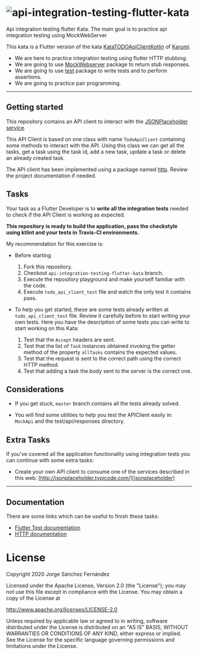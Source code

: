 # ![api-integration-testing-flutter-kata](https://user-images.githubusercontent.com/5593590/74655803-44849680-518d-11ea-9a92-f1057c12377b.png)

Api integration testing flutter Kata. The main goal is to practice api integration testing using MockWebServer

This kata is a Flutter version of the kata [KataTODOApiClientKotlin][KataTODOApiClientKotlin] of [Karumi][karumi].

- We are here to practice integration testing using flutter HTTP stubbing. 
- We are going to use [MockWebserver][MockWebserver] package to return stub responses.
- We are going to use [test][test] package to write tests and to perform assertions.
- We are going to practice pair programming.

---

## Getting started

This repository contains an API client to interact with the [JSONPlaceholder service](http://jsonplaceholder.typicode.com).

This API Client is based on one class with name ``TodoApiClient`` containing some methods to interact with the API. Using this class we can get all the tasks, get a task using the task id, add a new task, update a task or delete an already created task.

The API client has been implemented using a package named [http][http]. Review the project documentation if needed.

## Tasks

Your task as a Flutter Developer is to **write all the integration tests** needed to check if the API Client is working as expected.

**This repository is ready to build the application, pass the checkstyle using ktlint and your tests in Travis-CI environments.**

My recommendation for this exercise is:

  * Before starting
    1. Fork this repository.
    2. Checkout `api-integration-testing-flutter-kata` branch.
    3. Execute the repository playground and make yourself familiar with the code.
    4. Execute `todo_api_client_test` file and watch the only test it contains pass.

  * To help you get started, these are some tests already written at `todo_api_client_test` file. Review it carefully before to start writing your own tests. Here you have the description of some tests you can write to start working on this Kata:
	1. Test that the ``Accept`` headers are sent.
    2. Test that the list of ``Task`` instances obtained invoking the getter method of the property ``allTasks``  contains the expected values.
    3. Test that the request is sent to the correct path using the correct HTTP method.
    4. Test that adding a task the body sent to the server is the correct one.

## Considerations

* If you get stuck, `master` branch contains all the tests already solved.

* You will find some utilities to help you test the APIClient easily in:
  ``MockApi`` and the test/api/responses directory.

## Extra Tasks

If you've covered all the application functionality using integration tests you can continue with some extra tasks: 

* Create your own API client to consume one of the services described in this web: [http://jsonplaceholder.typicode.com/][jsonplaceholder]

---

## Documentation

There are some links which can be useful to finish these tasks:

* [Flutter Test documentation][fluttertestdoc]
* [HTTP documentation][httpdoc]

# License

Copyright 2020 Jorge Sánchez Fernández

Licensed under the Apache License, Version 2.0 (the "License");
you may not use this file except in compliance with the License.
You may obtain a copy of the License at

  http://www.apache.org/licenses/LICENSE-2.0

Unless required by applicable law or agreed to in writing, software
distributed under the License is distributed on an "AS IS" BASIS,
WITHOUT WARRANTIES OR CONDITIONS OF ANY KIND, either express or implied.
See the License for the specific language governing permissions and
limitations under the License.

[MockWebserver]: https://pub.dev/packages/mock_web_server
[fluttertestdoc]: https://flutter.dev/docs/cookbook/testing/unit/introduction
[httpdoc]: https://flutter.dev/docs/cookbook/networking/fetch-data
[test]: https://pub.dev/packages/test
[http]: https://pub.dev/packages/http
[jsonplaceholder]: http://jsonplaceholder.typicode.com/
[KataTODOApiClientKotlin]: https://github.com/Karumi/KataTODOApiClientKotlin
[karumi]: https://github.com/Karumi
